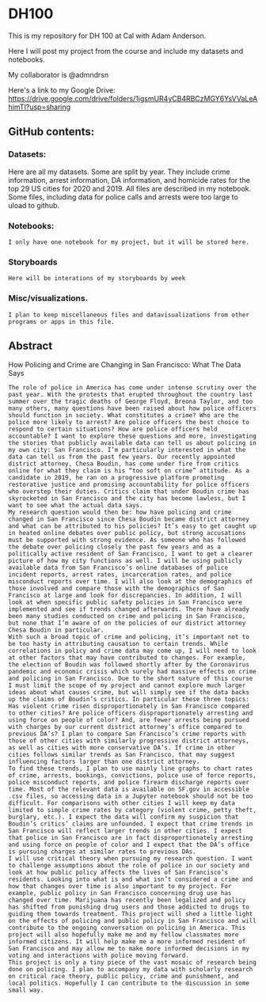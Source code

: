 # DH100
This is my repository for DH 100 at Cal with Adam Anderson.

Here I will post my project from the course and include my datasets and notebooks.

My collaborator is @admndrsn

Here's a link to my Google Drive: https://drive.google.com/drive/folders/1jgsmUR4yCB4RBCzMGY6YsVVaLeAhimTI?usp=sharing

## GitHub contents:

  ### Datasets:
  
   Here are all my datasets. Some are split by year. They include crime information, arrest information, DA information, and homicide rates for the top 29 US cities for 2020 and 2019. All files are described in my notebook. Some files, including data for police calls and arrests were too large to uload to github.
      
 ### Notebooks:
   
    I only have one notebook for my project, but it will be stored here.
    
 ### Storyboards
   
    Here will be interations of my storyboards by week
    
 ### Misc/visualizations.
    
    I plan to keep miscellaneous files and datavisualizations from other programs or apps in this file.
    
## Abstract
   How Policing and Crime are Changing in San Francisco: What The Data Says

	The role of police in America has come under intense scrutiny over the past year. With the protests that erupted throughout the country last summer over the tragic deaths of George Floyd, Breona Taylor, and too many others, many questions have been raised about how police officers should function in society. What constitutes a crime? Who are the police more likely to arrest? Are police officers the best choice to respond to certain situations? How are police officers held accountable? I want to explore these questions and more, investigating the stories that publicly available data can tell us about policing in my own city: San Francisco. I’m particularly interested in what the data can tell us from the past few years. Our recently appointed district attorney, Chesa Boudin, has come under fire from critics online for what they claim is his “too soft on crime” attitude. As a candidate in 2019, he ran on a progressive platform promoting restorative justice and promising accountability for police officers who overstep their duties. Critics claim that under Boudin crime has skyrocketed in San Francisco and the city has become lawless, but I want to see what the actual data says. 
	My research question would then be: how have policing and crime changed in San Francisco since Chesa Boudin became district attorney and what can be attributed to his policies? It’s easy to get caught up in heated online debates over public policy, but strong accusations must be supported with strong evidence. As someone who has followed the debate over policing closely the past few years and as a politically active resident of San Francisco, I want to get a clearer picture of how my city functions as well. I will be using publicly available data from San Francisco’s online databases of police incident reports, arrest rates, incarceration rates, and police misconduct reports over time. I will also look at the demographics of those involved and compare those with the demographics of San Francisco at large and look for discrepancies. In addition, I will look at when specific public safety policies in San Francisco were implemented and see if trends changed afterwards. There have already been many studies conducted on crime and policing in San Francisco, but none that I’m aware of on the policies of our district attorney Chesa Boudin in particular. 
	With such a broad topic of crime and policing, it’s important not to be too hasty in attributing causation to certain trends. While correlations in policy and crime data may come up, I will need to look at other factors that may have contributed to changes. For example, the election of Boudin was followed shortly after by the Coronavirus pandemic and economic crisis which surely had massive effects on crime and policing in San Francisco. Due to the short nature of this course I must limit the scope of my project and cannot explore much larger ideas about what causes crime, but will simply see if the data backs up the claims of Boudin’s critics. In particular these three topics: Has violent crime risen disproportionately in San Francisco compared to other cities? Are police officers disproportionately arresting and using force on people of color? And, are fewer arrests being pursued with charges by our current district attorney’s office compared to previous DA’s? I plan to compare San Francisco’s crime reports with those of other cities with similarly progressive district attorneys, as well as cities with more conservative DA’s. If crime in other cities follows similar trends as San Francisco, that may suggest influencing factors larger than one district attorney. 
	To find these trends, I plan to use mainly line graphs to chart rates of crime, arrests, bookings, convictions, police use of force reports, police misconduct reports, and police firearm discharge reports over time. Most of the relevant data is available on SF.gov in accessible .csv files, so accessing data in a Jupyter notebook should not be too difficult. For comparisons with other cities I will keep my data limited to simple crime rates by category (violent crime, petty theft, burglary, etc.). I expect the data will confirm my suspicion that Boudin’s critics’ claims are unfounded. I expect that crime trends in San Francisco will reflect larger trends in other cities. I expect that police in San Francisco are in fact disproportionately arresting and using force on people of color and I expect that the DA’s office is pursuing charges at similar rates to previous DAs. 
	I will use critical theory when pursuing my research question. I want to challenge assumptions about the role of police in our society and look at how public policy affects the lives of San Francisco’s residents. Looking into what is and what isn’t considered a crime and how that changes over time is also important to my project. For example, public policy in San Francisco concerning drug use has changed over time. Marijuana has recently been legalized and policy has shifted from punishing drug users and those addicted to drugs to guiding them towards treatment. This project will shed a little light on the effects of policing and public policy in San Francisco and will contribute to the ongoing conversation on policing in America. This project will also hopefully make me and my fellow classmates more informed citizens. It will help make me a more informed resident of San Francisco and may allow me to make more informed decisions in my voting and interactions with police moving forward.
	This project is only a tiny piece of the vast mosaic of research being done on policing. I plan to accompany my data with scholarly research on critical race theory, public policy, crime and punishment, and local politics. Hopefully I can contribute to the discussion in some small way.
 
